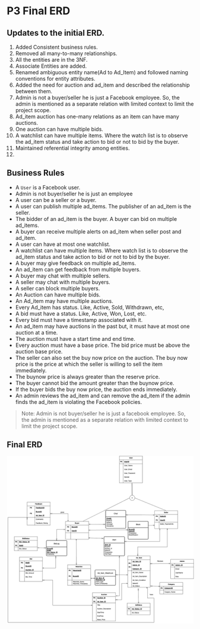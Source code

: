 # P3 Final ERD

## Updates to the initial ERD.

1. Added Consistent business rules.
2. Removed all many-to-many relationships.
3. All the entities are in the 3NF.
4. Associate Entities are added.
5. Renamed ambiguous entity name(Ad to Ad_Item) and followed naming conventions for entity attributes.
6. Added the need for auction and ad_item and described the relationship between them.
7. Admin is not a buyer/seller he is just a Facebook employee. So, the admin is mentioned as a separate relation with limited context to limit the project scope.
8. Ad_item auction has one-many relations as an item can have many auctions.
9. One auction can have multiple bids.
10. A watchlist can have multiple items. Where the watch list is to observe the ad_item status and take action to bid or not to bid by the buyer.
11. Maintained referential integrity among entities.
12. 


## Business Rules

- A `User` is a Facebook user. 
- Admin is not buyer/seller he is just an employee
- A user can be a seller or a buyer.
- A user can publish multiple ad_items. The publisher of an ad_item is the seller.
- The bidder of an ad_item is the buyer. A buyer can bid on multiple ad_items. 
- A buyer can receive multiple alerts on ad_item when seller post and ad_item.
- A user can have at most one watchlist.
- A watchlist can have multiple items. Where watch list is to observe the ad_item status and take action to bid or not to bid by the buyer.
- A buyer may give feedback on multiple ad_items.
- An ad_item can get feedback from multiple buyers.
- A buyer may chat with multiple sellers.
- A seller may chat with multiple buyers.
- A seller can block multiple buyers.
- An Auction can have multiple bids.
- An Ad_item may have multiple auctions.
- Every Ad_item has status. Like, Active, Sold, Withdrawn, etc,
- A bid must have a status. Like, Active, Won, Lost, etc.
- Every bid must have a timestamp associated with it.
- An ad_item may have auctions in the past but, it must have at most one auction at a time.
- The auction must have a start time and end time.
- Every auction must have a base price. The bid price must be above the auction base price.
- The seller can also set the buy now price on the auction. The buy now price is the price at which the seller is willing to sell the item immediately.
- The buynow price is always greater than the reserve price.
- The buyer cannot bid the amount greater than the buynow price.
- If the buyer bids the buy now price, the auction ends immediately.
- An admin reviews the ad_item and can remove the ad_item if the admin finds the ad_item is violating the Facebook policies.

> Note: Admin is not buyer/seller he is just a facebook employee. So, the admin is mentioned as a separate relation with limited context to limit the project scope.

## Final ERD

![Final ERD](<p3-assignment.jpg>)
